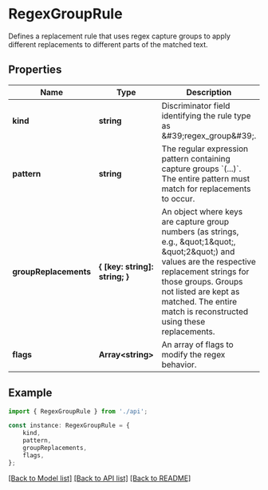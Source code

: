 # RegexGroupRule

Defines a replacement rule that uses regex capture groups to apply different replacements to different parts of the matched text.

## Properties

Name | Type | Description | Notes
------------ | ------------- | ------------- | -------------
**kind** | **string** | Discriminator field identifying the rule type as \&#39;regex_group\&#39;. | [default to undefined]
**pattern** | **string** | The regular expression pattern containing capture groups &#x60;(...)&#x60;. The entire pattern must match for replacements to occur. | [default to undefined]
**groupReplacements** | **{ [key: string]: string; }** | An object where keys are capture group numbers (as strings, e.g., \&quot;1\&quot;, \&quot;2\&quot;) and values are the respective replacement strings for those groups. Groups not listed are kept as matched. The entire match is reconstructed using these replacements. | [default to undefined]
**flags** | **Array&lt;string&gt;** | An array of flags to modify the regex behavior. | [optional] [default to undefined]

## Example

```typescript
import { RegexGroupRule } from './api';

const instance: RegexGroupRule = {
    kind,
    pattern,
    groupReplacements,
    flags,
};
```

[[Back to Model list]](../README.md#documentation-for-models) [[Back to API list]](../README.md#documentation-for-api-endpoints) [[Back to README]](../README.md)
